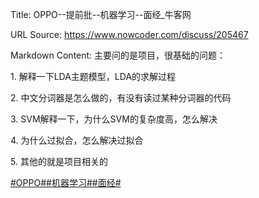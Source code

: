 Title: OPPO--提前批--机器学习--面经_牛客网

URL Source: https://www.nowcoder.com/discuss/205467

Markdown Content:
主要问的是项目，很基础的问题：

1\. 解释一下LDA主题模型，LDA的求解过程

2\. 中文分词器是怎么做的，有没有读过某种分词器的代码

3\. SVM解释一下，为什么SVM的复杂度高，怎么解决

4\. 为什么过拟合，怎么解决过拟合

5\. 其他的就是项目相关的

[#OPPO#](https://www.nowcoder.com/enterprise/676/discussion)[#机器学习#](https://www.nowcoder.com/creation/subject/1d21b7f0279f49f9bdb350c0e103df4f)[#面经#](https://www.nowcoder.com/creation/subject/928d551be73f40db82c0ed83286c8783)
